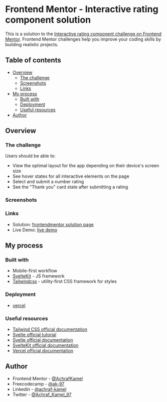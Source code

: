 # Frontend Mentor - Interactive rating component solution

This is a solution to the [Interactive rating component challenge on Frontend Mentor](https://www.frontendmentor.io/challenges/interactive-rating-component-koxpeBUmI). Frontend Mentor challenges help you improve your coding skills by building realistic projects. 

## Table of contents

- [Overview](#overview)
  - [The challenge](#the-challenge)
  - [Screenshots](#screenshot)
  - [Links](#links)
- [My process](#my-process)
  - [Built with](#built-with)
  - [Deployment](#Deployment)
  <!-- - [What I learned](#what-i-learned)
  - [Continued development](#continued-development) -->
  - [Useful resources](#useful-resources)
- [Author](#author)

## Overview

### The challenge

Users should be able to:

- View the optimal layout for the app depending on their device's screen size
- See hover states for all interactive elements on the page
- Select and submit a number rating
- See the "Thank you" card state after submitting a rating

### Screenshots

<!-- ![](./static/screenshot-desktop.png)
<img src="./static/Screenshot_mobile.jpg" style="width: 50%;"> -->

### Links

- Solution: [frontendmentor solution page](https://www.frontendmentor.io/solutions/interactive-rating-component-using-sveltekit-and-tailwind-css-HJhgH-gNc)
- Live Demo: [live demo](https://interactive-rating-component-gamma.vercel.app/)

## My process

### Built with

- Mobile-first workflow
- [SvelteKit](https://kit.svelte.dev/) - JS framework
- [Tailwindcss](https://tailwindcss.com/) - utility-first CSS framework for styles

### Deployment

- [vercel](https://vercel.com)

### Useful resources

- [Tailwind CSS official documentation](https://tailwindcss.com/docs/guides/sveltekit)
- [Svelte official tutorial](https://svelte.dev/tutorial/basics)
- [Svelte official documentation](https://svelte.dev/docs)
- [SvelteKit official documentation](https://kit.svelte.dev/docs/introduction)
- [Vercel official documentation](https://vercel.com/docs)


## Author

<!-- - Website - [Achraf Kamel](https://dev.AK-97.me) -->
- Frontend Mentor - [@AchrafKamel](https://www.frontendmentor.io/profile/AchrafKamel)
- Freecodecamp - [@ak-97](https://www.freecodecamp.org/ak-97)
- Linkedin - [@achraf-kamel](https://www.linkedin.com/in/achraf-kamel/)
- Twitter - [@Achraf_Kamel_97](https://twitter.com/Achraf_Kamel_97)